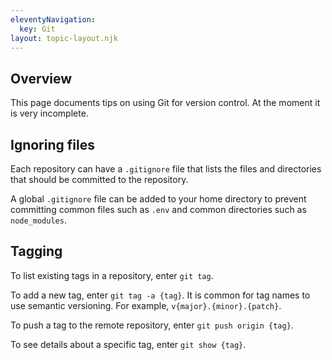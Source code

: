 ```yaml
---
eleventyNavigation:
  key: Git
layout: topic-layout.njk
---
```


## Overview

This page documents tips on using Git for version control.
At the moment it is very incomplete.

## Ignoring files

Each repository can have a `.gitignore` file that lists the
files and directories that should be committed to the repository.

A global `.gitignore` file can be added to your home directory
to prevent committing common files such as `.env`
and common directories such as `node_modules`.

## Tagging

To list existing tags in a repository, enter `git tag`.

To add a new tag, enter `git tag -a {tag}`.
It is common for tag names to use semantic versioning.
For example, `v{major}.{minor}.{patch}`.

To push a tag to the remote repository, enter `git push origin {tag}`.

To see details about a specific tag, enter `git show {tag}`.
